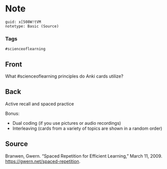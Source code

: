 # Note
```
guid: x[508W!tVM
notetype: Basic (Source)
```

### Tags
```
#scienceoflearning
```

## Front
What #scienceoflearning principles do Anki cards utilize?

## Back
Active recall and spaced practice

Bonus:
<ul><li>Dual coding (if you use pictures or audio recordings)</li><li>Interleaving (cards from a variety of topics are shown in a random order)</li></ul>

## Source
<div>
<div>Branwen, Gwern. “Spaced Repetition for Efficient Learning,” March 11, 2009. <a href="https://gwern.net/spaced-repetition">https://gwern.net/spaced-repetition</a>.</div>
</div>
